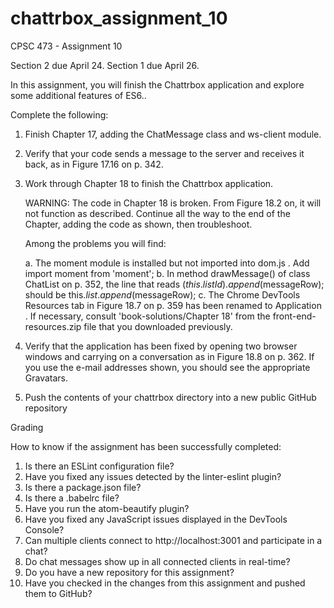 # chattrbox_assignment_10
CPSC 473 - Assignment 10

Section 2 due April 24. Section 1 due April 26.

In this assignment, you will finish the Chattrbox application and explore some additional features of ES6..

Complete the following:

1. Finish Chapter 17, adding the ChatMessage class and ws-client module.
2. Verify that your code sends a message to the server and receives it back, as in Figure 17.16 on p. 342.
3. Work through Chapter 18 to finish the Chattrbox application.

    WARNING: The code in Chapter 18 is broken. From Figure 18.2 on, it will not function as described. Continue all the way to the end of the Chapter, adding the code as shown, then troubleshoot.

    Among the problems you will find:

    a. The moment module is installed but not imported into dom.js . Add import moment from 'moment';
    b. In method drawMessage() of class ChatList on p. 352, the line that reads $(this.listId).append($messageRow); should be this.$list.append($messageRow);
    c. The Chrome DevTools Resources tab in Figure 18.7 on p. 359 has been renamed to Application . If necessary, consult 'book-solutions/Chapter 18' from the front-end-resources.zip file that you downloaded previously.

4. Verify that the application has been fixed by opening two browser windows and carrying on a conversation as in Figure 18.8 on p. 362. If you use the e-mail addresses shown, you should see the appropriate Gravatars.
5. Push the contents of your chattrbox directory into a new public GitHub repository 

Grading

How to know if the assignment has been successfully completed:

1. Is there an ESLint configuration file?
2. Have you fixed any issues detected by the linter-eslint plugin?
3. Is there a package.json file?
4. Is there a .babelrc file?
5. Have you run the atom-beautify plugin?
6. Have you fixed any JavaScript issues displayed in the DevTools Console?
7. Can multiple clients connect to http://localhost:3001 and participate in a chat?
8. Do chat messages show up in all connected clients in real-time?
9. Do you have a new repository for this assignment?
10. Have you checked in the changes from this assignment and pushed them to GitHub?
